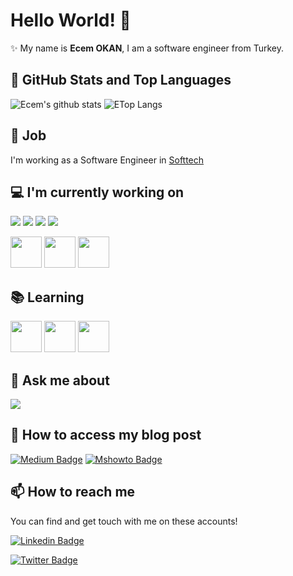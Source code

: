 # Hello World! 👋

✨ My name is **Ecem OKAN**, I am a software engineer from Turkey. <br>


## 📌 GitHub Stats and Top Languages

<p float="center">
  <img  src="https://github-readme-stats.vercel.app/api?username=EcemOKAN&show_icons=true&count_private=true&hide=contribs,issues" alt="Ecem's github stats" />
  <img  src="https://github-readme-stats.vercel.app/api/top-langs/?username=EcemOKAN&layout=compact&hide=html,css" alt="ETop Langs" />
</p>

## 💼 Job

I'm working as a Software Engineer in [Softtech](https://softtech.com.tr/)

## 💻 I'm currently working on

<code><a href="https://developer.android.com/" target="_blank"><img src="https://www.vectorlogo.zone/logos/android/android-ar21.svg"></a></code>
<code><a href="https://firebase.google.com/" target="_blank"><img src="https://www.vectorlogo.zone/logos/firebase/firebase-ar21.svg"></a></code>
<code><img src="https://www.vectorlogo.zone/logos/java/java-ar21.svg"></code>
<code><img src="https://www.vectorlogo.zone/logos/kotlinlang/kotlinlang-ar21.svg"></code>
<br>

<code><img height="50" src="https://www.vectorlogo.zone/logos/bitbucket/bitbucket-ar21.svg"></code>
<code><img height="50" src="https://www.vectorlogo.zone/logos/atlassian_jira/atlassian_jira-ar21.svg"></code>
<code><img height="50" src="https://www.vectorlogo.zone/logos/zeplinio/zeplinio-ar21.svg"></code>
<br>

## 📚 Learning
<code><img height="50" src="https://www.vectorlogo.zone/logos/tensorflow/tensorflow-ar21.svg"></code>
<code><img height="50" src="https://www.vectorlogo.zone/logos/onnxai/onnxai-ar21.svg"></code>
<code><img height="50" src="https://www.vectorlogo.zone/logos/swift/swift-ar21.svg"></code>

## 💬 Ask me about

<code><a href="https://developer.android.com/" target="_blank"><img src="https://www.vectorlogo.zone/logos/android/android-ar21.svg"></a></code>

## 📝 How to access my blog post

[![Medium Badge](https://img.shields.io/badge/EcemOKAN-Medium-blue?style=for-the-badge&logo=medium)](https://medium.com/@ecemokan)
[![Mshowto Badge](https://img.shields.io/badge/EcemOKAN-Mshowto-blue?style=for-the-badge&logo=post)](https://www.mshowto.org/author/ecemokan)


## 📫 How to reach me

You can find and get touch with me on these accounts!

[![Linkedin Badge](https://img.shields.io/badge/EcemOKAN-follow%20on%20linkedin-blue?style=for-the-badge&logo=linkedin)](https://www.linkedin.com/in/ecemokan/)

[![Twitter Badge](https://img.shields.io/badge/EcemOKAN-follow%20on%20twitter-blue?style=for-the-badge&logo=twitter)](https://twitter.com/ecemokan/)



